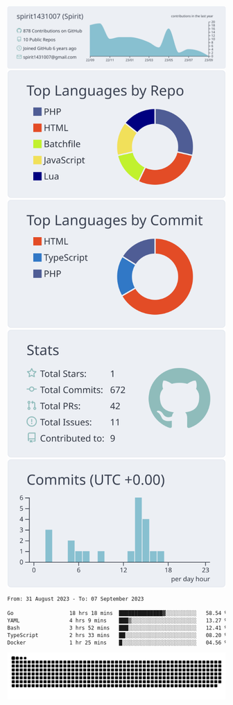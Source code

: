[![](https://raw.githubusercontent.com/spirit1431007/spirit1431007/master/profile-summary-card-output/nord_bright/0-profile-details.svg)](https://git.io/spiritx)
[![](https://raw.githubusercontent.com/spirit1431007/spirit1431007/master/profile-summary-card-output/nord_bright/1-repos-per-language.svg)](https://git.io/spiritx) [![](https://raw.githubusercontent.com/spirit1431007/spirit1431007/master/profile-summary-card-output/nord_bright/2-most-commit-language.svg)](https://git.io/spiritx)
[![](https://raw.githubusercontent.com/spirit1431007/spirit1431007/master/profile-summary-card-output/nord_bright/3-stats.svg)](https://git.io/spiritx) [![](https://raw.githubusercontent.com/spirit1431007/spirit1431007/master/profile-summary-card-output/nord_bright/4-productive-time.svg)](https://git.io/spiritx)

<!--START_SECTION:waka-->

```txt
From: 31 August 2023 - To: 07 September 2023

Go                  18 hrs 18 mins  ██████████████▓░░░░░░░░░░   58.54 %
YAML                4 hrs 9 mins    ███▒░░░░░░░░░░░░░░░░░░░░░   13.27 %
Bash                3 hrs 52 mins   ███░░░░░░░░░░░░░░░░░░░░░░   12.41 %
TypeScript          2 hrs 33 mins   ██░░░░░░░░░░░░░░░░░░░░░░░   08.20 %
Docker              1 hr 25 mins    █░░░░░░░░░░░░░░░░░░░░░░░░   04.56 %
```

<!--END_SECTION:waka-->

![contribution](https://github.com/spirit1431007/spirit1431007/blob/output/github-contribution-grid-snake.svg)
